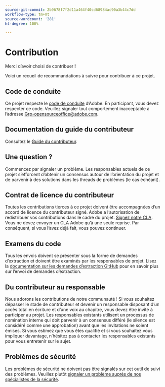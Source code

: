 ```yaml
---
source-git-commit: 2b9678f7f2d11a464f40cd68984ac90a3b44c7dd
workflow-type: tm+mt
source-wordcount: '281'
ht-degree: 100%

---
```

# Contribution

Merci d’avoir choisi de contribuer !

Voici un recueil de recommandations à suivre pour contribuer à ce projet.

## Code de conduite

Ce projet respecte le [code de conduite](code-of-conduct.md) d’Adobe. En participant, vous devez respecter ce code. Veuillez signaler tout comportement inacceptable à l’adresse 
[Grp-opensourceoffice@adobe.com](mailto:Grp-opensourceoffice@adobe.com).

## Documentation du guide du contributeur

Consultez le [Guide du contributeur](https://experienceleague.adobe.com/docs/contributor/contributor-guide/introduction.html?lang=fr).

## Une question ?

Commencez par signaler un problème. Les responsables actuels de ce projet s’efforcent d’obtenir un consensus autour de l’orientation du projet et de parvenir à des solutions dans les threads de problèmes (le cas échéant).

## Contrat de licence du contributeur

Toutes les contributions tierces à ce projet doivent être accompagnées d’un accord de licence du contributeur signé. Adobe a l’autorisation de redistribuer vos contributions dans le cadre du projet. [Signez notre CLA](http://opensource.adobe.com/cla.html). Vous 
ne devez envoyer un CLA Adobe qu’à une seule reprise. Par conséquent, si vous l’avez déjà fait, 
vous pouvez continuer.

## Examens du code

Tous les envois doivent se présenter sous la forme de demandes d’extraction et doivent être examinés par les responsables de projet. Lisez la [documentation sur les demandes d’extraction GitHub](https://help.github.com/articles/about-pull-requests/)
pour en savoir plus sur l’envoi de demandes d’extraction.

<!--
Lastly, please follow the [pull request template](PULL_REQUEST_TEMPLATE.md) when
submitting a pull request!
-->

## Du contributeur au responsable

Nous adorons les contributions de notre communauté ! Si vous souhaitez dépasser le stade de contributeur et devenir un responsable disposant d’un accès total en écriture et d’une voix au chapitre, vous devez
être invité à participer au projet. Les responsables existants utilisent un processus de nomination
interne qui doit parvenir à un consensus différé (le silence est considéré comme une approbation) avant que les invitations
ne soient émises. Si vous estimez que vous êtes qualifié et si vous souhaitez vous impliquer davantage,
n’hésitez pas à contacter les responsables existants pour vous entretenir sur le sujet.

## Problèmes de sécurité

Les problèmes de sécurité ne doivent pas être signalés sur cet outil de suivi des problèmes. Veuillez plutôt [signaler un problème auprès de nos spécialistes de la sécurité](https://helpx.adobe.com/fr/security/alertus.html).
